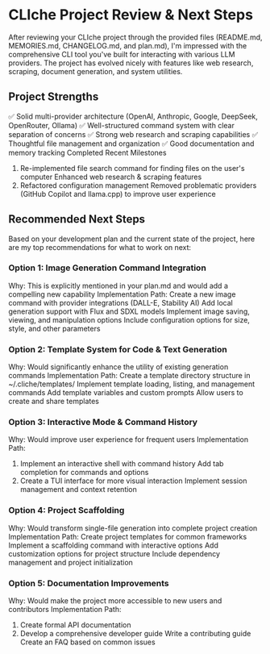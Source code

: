 # CLIche Project Review & Next Steps

After reviewing your CLIche project through the provided files (README.md, MEMORIES.md, CHANGELOG.md, and plan.md), I'm impressed with the comprehensive CLI tool you've built for interacting with various LLM providers. The project has evolved nicely with features like web research, scraping, document generation, and system utilities.

## Project Strengths

✅ Solid multi-provider architecture (OpenAI, Anthropic, Google, DeepSeek, OpenRouter, Ollama)
✅ Well-structured command system with clear separation of concerns
✅ Strong web research and scraping capabilities
✅ Thoughtful file management and organization
✅ Good documentation and memory tracking
Completed Recent Milestones
1. Re-implemented file search command for finding files on the user's computer
Enhanced web research & scraping features
3. Refactored configuration management
Removed problematic providers (GitHub Copilot and llama.cpp) to improve user experience
## Recommended Next Steps
Based on your development plan and the current state of the project, here are my top recommendations for what to work on next:
### Option 1: Image Generation Command Integration
Why: This is explicitly mentioned in your plan.md and would add a compelling new capability
Implementation Path:
Create a new image command with provider integrations (DALL-E, Stability AI)
Add local generation support with Flux and SDXL models
Implement image saving, viewing, and manipulation options
Include configuration options for size, style, and other parameters
### Option 2: Template System for Code & Text Generation
Why: Would significantly enhance the utility of existing generation commands
Implementation Path:
Create a template directory structure in ~/.cliche/templates/
Implement template loading, listing, and management commands
Add template variables and custom prompts
Allow users to create and share templates
### Option 3: Interactive Mode & Command History
Why: Would improve user experience for frequent users
Implementation Path:
1. Implement an interactive shell with command history
Add tab completion for commands and options
3. Create a TUI interface for more visual interaction
Implement session management and context retention
### Option 4: Project Scaffolding
Why: Would transform single-file generation into complete project creation
Implementation Path:
Create project templates for common frameworks
Implement a scaffolding command with interactive options
Add customization options for project structure
Include dependency management and project initialization
### Option 5: Documentation Improvements
Why: Would make the project more accessible to new users and contributors
Implementation Path:
1. Create formal API documentation
2. Develop a comprehensive developer guide
Write a contributing guide
Create an FAQ based on common issues